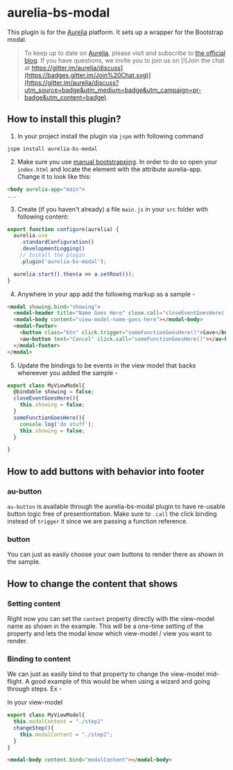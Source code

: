 # aurelia-bs-modal

This plugin is for the [Aurelia](http://www.aurelia.io/) platform. It sets up a wrapper for the Bootstrap modal.

> To keep up to date on [Aurelia](http://www.aurelia.io/), please visit and subscribe to [the official blog](http://blog.durandal.io/). If you have questions, we invite you to join us on [![Join the chat at https://gitter.im/aurelia/discuss](https://badges.gitter.im/Join%20Chat.svg)](https://gitter.im/aurelia/discuss?utm_source=badge&utm_medium=badge&utm_campaign=pr-badge&utm_content=badge).

## How to install this plugin?

1. In your project install the plugin via `jspm` with following command

  ```shell
  jspm install aurelia-bs-modal
  ```
2. Make sure you use [manual bootstrapping](http://aurelia.io/docs#startup-and-configuration). In order to do so open your `index.html` and locate the element with the attribute aurelia-app. Change it to look like this:

  ```html
  <body aurelia-app="main">
  ...
  ```
3. Create (if you haven't already) a file `main.js` in your `src` folder with following content:

  ```javascript
  export function configure(aurelia) {
    aurelia.use
      .standardConfiguration()
      .developmentLogging()
      // Install the plugin
      .plugin('aurelia-bs-modal');

    aurelia.start().then(a => a.setRoot());
  }
  ```
4. Anywhere in your app add the following markup as a sample -

  ```html
  <modal showing.bind="showing">
    <modal-header title="Name Goes Here" close.call="closeEventGoesHere()"></modal-header>
    <modal-body content="view-model-name-goes-here"></modal-body>
    <modal-footer>
      <button class="btn" click.trigger="someFunctionGoesHere()">Save</button>
      <au-button text="Cancel" click.call="someFunctionGoesHere()"></au-button>
    </modal-footer>
  </modal>
  ```

5. Update the bindings to be events in the view model that backs whereever you added the sample -
  ```javascript
  export class MyViewModel{
    @bindable showing = false;
    closeEventGoesHere(){
      this.showing = false;
    }
    someFunctionGoesHere(){
      console.log('do stuff');
      this.showing = false;
    }

  }
  ```

  ## How to add buttons with behavior into footer

  ### au-button

  `au-button` is available through the aurelia-bs-modal plugin to have re-usable button logic free of presentiontation.  Make sure to `.call` the click binding instead of `trigger` it since we are passing a function reference.

  ### button

  You can just as easily choose your own buttons to render there as shown in the sample.

  ## How to change the content that shows

  ### Setting content

  Right now you can set the `content` property directly with the view-model name as shown in the example.  This will be a one-time setting of the property and lets the modal know which view-model / view you want to render.

  ### Binding to content

  We can just as easily bind to that property to change the view-model mid-flight.  A good example of this would be when using a wizard and going through steps.  Ex -

  In your view-model
  ```javascript
  export class MyViewModel{
    this.modalContent = "./step1"
    changeStep(){
      this.modalContent = "./step2";
    }
  }
  ```
  ```html
  <modal-body content.bind="modalContent"></modal-body>
  ```
